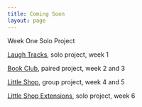 ```yaml
---
title: Coming Soon
layout: page
---
```


Week One Solo Project

[Laugh Tracks](/backend2/projects/laugh_tracks), solo project, week 1

[Book Club](https://github.com/turingschool-projects/BookClub), paired project, week 2 and 3

[Little Shop](https://github.com/turingschool-projects/little_shop_v2), group project, week 4 and 5

[Little Shop Extensions](https://github.com/turingschool-projects/little_shop_v2/blob/master/extensions.md), solo project, week 6
